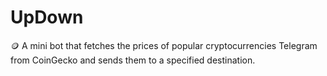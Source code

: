 # UpDown
🪙 A mini bot that fetches the prices of popular cryptocurrencies Telegram from CoinGecko and sends them to a specified destination.
